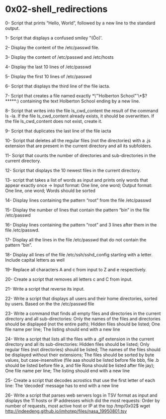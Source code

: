 # 0x02-shell_redirections
0- Script that prints “Hello, World”, followed by a new line to the standard output.

1- Script that displays a confused smiley "(Ôo)'.

2- Display the content of the /etc/passwd file.

3- Display the content of /etc/passwd and /etc/hosts

4- Display the last 10 lines of /etc/passwd

5- Display the first 10 lines of /etc/passwd

6- Script that displays the third line of the file iacta.

7- Script that creates a file named exactly \*\\'"Holberton School"\'\\*$\?\*\*\*\*\*:) containing the text Holberton School ending by a new line.

8- Script that writes into the file ls_cwd_content the result of the command ls -la. If the file ls_cwd_content already exists, it should be overwritten. If the file ls_cwd_content does not exist, create it.

9- Script that duplicates the last line of the file iacta

10- Script that deletes all the regular files (not the directories) with a .js extension that are present in the current directory and all its subfolders.

11- Script that counts the number of directories and sub-directories in the current directory.

12- Script that displays the 10 newest files in the current directory.

13- script that takes a list of words as input and prints only words that appear exactly once -> Input format: One line, one word; Output format: One line, one word; Words should be sorted

14- Display lines containing the pattern “root” from the file /etc/passwd

15- Display the number of lines that contain the pattern “bin” in the file /etc/passwd

16- Display lines containing the pattern “root” and 3 lines after them in the file /etc/passwd.

17- Display all the lines in the file /etc/passwd that do not contain the pattern “bin”.

18- Display all lines of the file /etc/ssh/sshd_config starting with a letter. Include capital letters as well

19- Replace all characters A and c from input to Z and e respectively.

20- Create a script that removes all letters c and C from input.

21- Write a script that reverse its input.

22- Write a script that displays all users and their home directories, sorted by users. Based on the the /etc/passwd file

23- Write a command that finds all empty files and directories in the current directory and all sub-directories: Only the names of the files and directories should be displayed (not the entire path); Hidden files should be listed; One file name per line; The listing should end with a new line

24- Write a script that lists all the files with a .gif extension in the current directory and all its sub-directories: Hidden files should be listed; Only regular files (not directories) should be listed; The names of the files should be displayed without their extensions; The files should be sorted by byte values, but case-insensitive (file aaa should be listed before file bbb, file .b should be listed before file a, and file Rona should be listed after file jay); One file name per line; The listing should end with a new line

25- Create a script that decodes acrostics that use the first letter of each line: The ‘decoded’ message has to end with a new line

26- Write a script that parses web servers logs in TSV format as input and displays the 11 hosts or IP addresses which did the most requests: Order by number of requests, most active host or IP at the top
    /tmp/0x02$ wget http://indeedeng.github.io/imhotep/files/nasa_19950801.tsv

